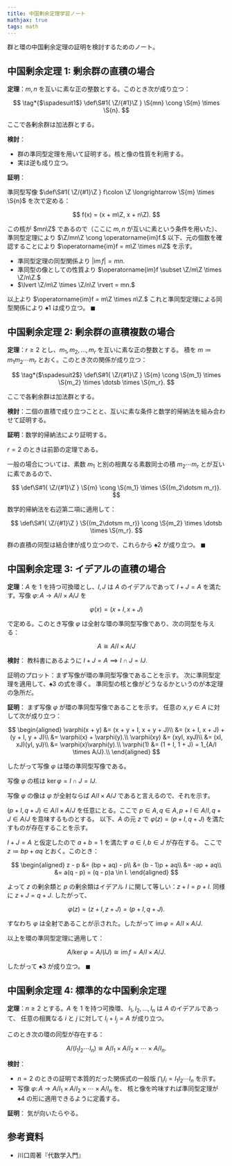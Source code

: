 ```yaml
---
title: 中国剰余定理学習ノート
mathjax: true
tags: math
---
```


群と環の中国剰余定理の証明を検討するためのノート。

## 中国剰余定理 1: 剰余群の直積の場合

**定理**：$m, n$ を互いに素な正の整数とする。このとき次が成り立つ：

$$
\tag*{$\spadesuit1$}
\def\S#1{ \Z/{#1}\Z }
\S{mn} \cong \S{m} \times \S{n}.
$$

ここで各剰余群は加法群とする。

**検討**：

* 群の準同型定理を用いて証明する。核と像の性質を利用する。
* 実は逆も成り立つ。

**証明**：

準同型写像 $\def\S#1{ \Z/{#1}\Z } f\colon \Z \longrightarrow \S{m} \times \S{n}$ を次で定める：

$$
f(x) = (x + m\Z, x + n\Z).
$$

この核が $mn\Z$ であるので（ここに $m, n$ が互いに素という条件を用いた）、準同型定理により $\Z/mn\Z \cong \operatorname{im}f.$
以下、元の個数を確認することにより $\operatorname{im}f = m\Z \times n\Z$ を示す。

* 準同型定理の同型関係より $\lvert \operatorname{im}f \rvert = mn.$
* 準同型の像としての性質より $\operatorname{im}f \subset \Z/m\Z \times \Z/n\Z.$
* $\lvert \Z/m\Z \times \Z/n\Z \rvert = mn.$

以上より $\operatorname{im}f = m\Z \times n\Z.$
これと準同型定理による同型関係により $\spadesuit1$ は成り立つ。
$\blacksquare$

## 中国剰余定理 2: 剰余群の直積複数の場合

**定理**：$r \ge 2$ とし、$m_1, m_2, \dotsc, m_r$ を互いに素な正の整数とする。
積を $m \coloneqq m_1 m_2 \dotsm m_r$ とおく。このとき次の関係が成り立つ：

$$
\tag*{$\spadesuit2$}
\def\S#1{ \Z/{#1}\Z }
\S{m} \cong \S{m_1} \times \S{m_2} \times \dotsb \times \S{m_r}.
$$

ここで各剰余群は加法群とする。

**検討**：二個の直積で成り立つことと、互いに素な条件と数学的帰納法を組み合わせて証明する。

**証明**：数学的帰納法により証明する。

$r = 2$ のときは前節の定理である。

一般の場合については、素数 $m_1$ と別の相異なる素数同士の積 $m_2 \dotsm m_r$ とが互いに素であるので、

$$
\def\S#1{ \Z/{#1}\Z }
\S{m} \cong \S{m_1} \times \S{(m_2\dotsm m_r)}.
$$

数学的帰納法を右辺第二項に適用して：

$$
\def\S#1{ \Z/{#1}\Z }
\S{(m_2\dotsm m_r)} \cong \S{m_2} \times \dotsb \times \S{m_r}.
$$

群の直積の同型は結合律が成り立つので、これらから $\spadesuit2$ が成り立つ。
$\blacksquare$

## 中国剰余定理 3: イデアルの直積の場合

**定理**：$A$ を 1 を持つ可換環とし、$I, J$ は $A$ のイデアルであって
$I + J = A$ を満たす。写像 $\varphi\colon A \longrightarrow A/I \times A/J$
を

$$
\varphi(x) = (x + I, x + J)
$$

で定める。このとき写像 $\varphi$ は全射な環の準同型写像であり、次の同型を与える：

$$
\tag*{$\spadesuit3$}
A \cong A/I \times A/J
$$

**検討**：
教科書にあるように $I + J = A \implies I \cap J = IJ.$

証明のプロット：まず写像が環の準同型写像であることを示す。
次に準同型定理を適用して、$\spadesuit3$ の式を導く。
準同型の核と像がどうなるかというのが本定理の急所だ。

**証明**：
まず写像 $\varphi$ が環の準同型写像であることを示す。
任意の $x, y \in A$ に対して次が成り立つ：

$$
\begin{aligned}
\varphi(x + y) &= (x + y + I, x + y + J)\\
&= (x + I, x + J) + (y + I, y + J)\\
&= \varphi(x) + \varphi(y).\\
\varphi(xy) &= (xyI, xyJ)\\
&= (xI, xJ)(yI, yJ)\\
&= \varphi(x)\varphi(y).\\
\varphi(1) &= (1 + I, 1 + J) = 1_{A/I \times A/J}.\\
\end{aligned}
$$

したがって写像 $\varphi$ は環の準同型写像である。

写像 $\varphi$ の核は $\ker\varphi = I \cap J = IJ.$

写像 $\varphi$ の像は $\varphi$ が全射ならば $A/I \times A/J$ であると言えるので、それを示す。

$(p + I, q + J) \in A/I \times A/J$ を任意にとる。ここで
$p \in A, q \in A, p + I \in A/I, q + J \in A/J$ を意味するものとする。
以下、$A$ の元 $z$ で $\varphi(z) = (p + I, q + J)$ を満たすものが存在することを示す。

$I + J = A$ と仮定したので $a + b = 1$ を満たす $a \in I, b \in J$ が存在する。
ここで $z \coloneqq bp + aq$ とおく。このとき：

$$
\begin{aligned}
    z - p &= (bp + aq) - p\\
    &= (b - 1)p + aq\\
    &= -ap + aq\\
    &= a(q - p) = (q - p)a \in I.
\end{aligned}
$$

よって $z$ の剰余類と $p$ の剰余類はイデアル $I$ に関して等しい：$z + I = p + I.$
同様に $z + J = q + J.$ したがって、

$$
\varphi(z) = (z + I, z + J) = (p + I, q + J).
$$

すなわち $\varphi$ は全射であることが示された。したがって $\operatorname{im}\varphi = A/I \times A/J.$

以上を環の準同型定理に適用して：

$$
A/\ker\varphi = A/(IJ) \cong \operatorname{im}f = A/I \times A/J.
$$

したがって $\spadesuit3$ が成り立つ。
$\blacksquare$

## 中国剰余定理 4: 標準的な中国剰余定理

**定理**：$n \ge 2$ とする。$A$ を 1 を持つ可換環、
$I_1, I_2, \dotsc, I_n$ は $A$ のイデアルであって、
任意の相異なる $i$ と $j$ に対して $I_i + I_j = A$ が成り立つ。

このとき次の環の同型が存在する：

$$
\tag*{$\spadesuit4$}
A/(I_1I_2\dotsm I_n) \cong A/I_1 \times A/I_2 \times \dotsb \times A/I_n.
$$

**検討**：

* $n = 2$ のときの証明で本質的だった関係式の一般版 $\bigcap_i I_i = I_1I_2 \dotsm I_n$ を示す。
* 写像 $\varphi\colon A \longrightarrow A/I_1 \times A/I_2 \times \dotsb \times A/I_n$ を、
  核と像を吟味すれば準同型定理が $\spadesuit4$ の形に適用できるように定義する。

**証明**：
気が向いたらやる。

## 参考資料

* 川口周著『代数学入門』
